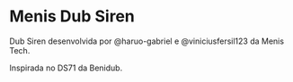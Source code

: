 # Menis Dub Siren

Dub Siren desenvolvida por @haruo-gabriel e @viniciusfersil123 da Menis Tech.

Inspirada no DS71 da Benidub.
